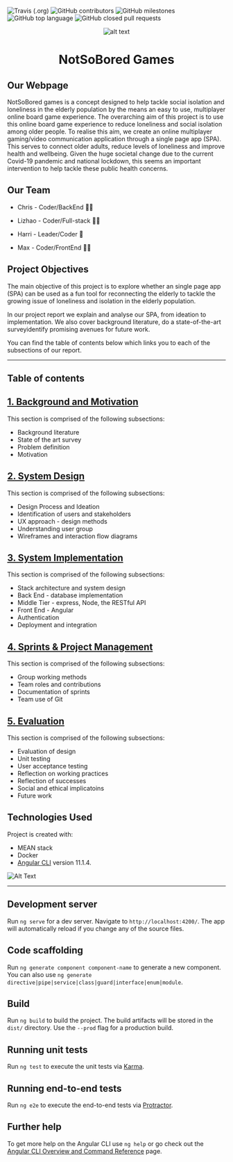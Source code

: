 
![Travis (.org)](https://img.shields.io/travis/MaxSkippGriff/single-page-app)
![GitHub contributors](https://img.shields.io/github/contributors/MaxSkippGriff/single-page-app)
![GitHub milestones](https://img.shields.io/github/milestones/open/MaxSkippGriff/single-page-app)
![GitHub top language](https://img.shields.io/github/languages/top/MaxSkippGriff/single-page-app)
![GitHub closed pull requests](https://img.shields.io/github/issues-pr-closed-raw/MaxSkippGriff/single-page-app)


<div align="center">

![alt text](https://github.com/ChrisEssery/group-project/tree/dev/Logo/notSoBoredLogo.png?raw=true)

</div>

<div align="center">

# NotSoBored Games

</div>


<div align="left">

## Our Webpage

NotSoBored games is a concept designed to help tackle social isolation and loneliness in the elderly population by the means  an easy to use, multiplayer online board game experience. The overarching aim of this project is to use this online board game experience to reduce loneliness and social isolation among older people. To realise this aim, we create an online multiplayer gaming/video communication application through a single page app (SPA). This serves to connect older adults, reduce levels of loneliness and improve health and wellbeing. Given the huge societal change due to the current Covid-19 pandemic and national lockdown, this seems an important intervention to help tackle these public health concerns.


## Our Team

* Chris - Coder/BackEnd :technologist:

* Lizhao - Coder/Full-stack :woman_technologist:

* Harri - Leader/Coder :prince:

* Max - Coder/FrontEnd :artist:


## Project Objectives

The main objective of this project is to explore whether an single page app (SPA) can be used as a fun tool for reconnecting the elderly to tackle the growing issue of loneliness and isolation in the elderly population.

In our project report we explain and analyse our SPA, from ideation to implementation. We also cover background literature, do a state-of-the-art surveyidentify promising avenues for future work.

You can find the table of contents below which links you to each of the subsections of our report.

___

## Table of contents

## [1. Background and Motivation](Portfolio/Background.md)

This section is comprised of the following subsections:

* Background literature
* State of the art survey
* Problem definition
* Motivation


## [2. System Design](Portfolio/UX_Design.md)

This section is comprised of the following subsections:

* Design Process and Ideation
* Identification of users and stakeholders
* UX approach - design methods
* Understanding user group
* Wireframes and interaction flow diagrams


## [3. System Implementation](Portfolio/System_Implementation.md)

This section is comprised of the following subsections:

* Stack architecture and system design
* Back End - database implementation
* Middle Tier - express, Node, the RESTful API
* Front End - Angular
* Authentication
* Deployment and integration


## [4. Sprints & Project Management](Portfolio/Sprints_Project_Management.md)

This section is comprised of the following subsections:

* Group working methods
* Team roles and contributions
* Documentation of sprints
* Team use of Git


## [5. Evaluation](Portfolio/Evaluation.md)

This section is comprised of the following subsections:

* Evaluation of design
* Unit testing
* User acceptance testing
* Reflection on working practices
* Reflection of successes
* Social and ethical implicatoins
* Future work


## Technologies Used
Project is created with:
* MEAN stack
* Docker
* [Angular CLI](https://github.com/angular/angular-cli) version 11.1.4.

![Alt Text](https://media.giphy.com/media/vFKqnCdLPNOKc/giphy.gif)</div>

___


## Development server

Run `ng serve` for a dev server. Navigate to `http://localhost:4200/`. The app will automatically reload if you change any of the source files.

## Code scaffolding

Run `ng generate component component-name` to generate a new component. You can also use `ng generate directive|pipe|service|class|guard|interface|enum|module`.

## Build

Run `ng build` to build the project. The build artifacts will be stored in the `dist/` directory. Use the `--prod` flag for a production build.

## Running unit tests

Run `ng test` to execute the unit tests via [Karma](https://karma-runner.github.io).

## Running end-to-end tests

Run `ng e2e` to execute the end-to-end tests via [Protractor](http://www.protractortest.org/).

## Further help

To get more help on the Angular CLI use `ng help` or go check out the [Angular CLI Overview and Command Reference](https://angular.io/cli) page.
